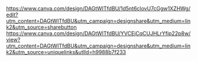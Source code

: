https://www.canva.com/design/DAGtWITfdBU/1d5nt6clovU7cGgw1XZHWg/edit?utm_content=DAGtWITfdBU&utm_campaign=designshare&utm_medium=link2&utm_source=sharebutton
https://www.canva.com/design/DAGtWITfdBU/YVCEjCqCUJHLrYfip22p8w/view?utm_content=DAGtWITfdBU&utm_campaign=designshare&utm_medium=link2&utm_source=uniquelinks&utlId=h9988b7f233
